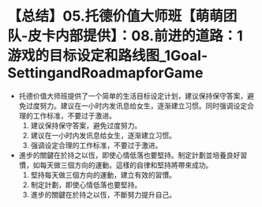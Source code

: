 # 【总结】05.托德价值大师班【萌萌团队-皮卡内部提供】：08.前进的道路：1游戏的目标设定和路线图_1Goal-SettingandRoadmapforGame

-   托德价值大师班提供了一个简单的生活目标设定计划，建议保持保守答案，避免过度努力。建议在一小时内发讯息给女生，逐渐建立习惯。同时强调设定合理的工作标准，不要过于激进。
    1.  建议保持保守答案，避免过度努力。
    2.  建议在一小时内发讯息给女生，逐渐建立习惯。
    3.  强调设定合理的工作标准，不要过于激进。
-   進步的關鍵在於持之以恆，即使心情低落也要堅持。制定計劃並培養良好習慣，如每天做三個方向的運動。這樣的自律和堅持將帶來成功。
    1.  堅持每天做三個方向的運動，建立有效的習慣。
    2.  制定計劃，即使心情低落也要堅持。
    3.  進步的關鍵在於持之以恆，不斷努力提升自己。